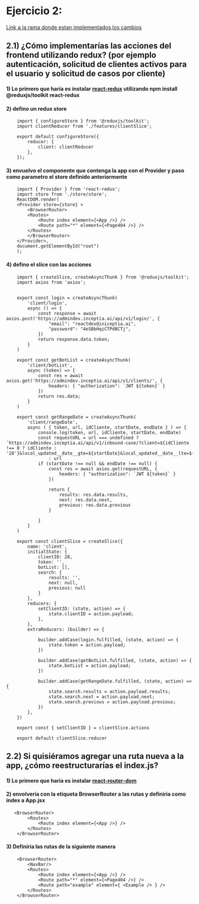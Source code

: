 <h1>Ejercicio 2:</h1>
<a href='https://github.com/Master-Victor/ChallengeReactJSDev/tree/ReduxStoreRouter' >Link a la rama donde estan implementados los cambios</a>
<h2> 2.1) ¿Cómo implementarías las acciones del frontend utilizando redux? (por
ejemplo autenticación, solicitud de clientes activos para el usuario y
solicitud de casos por cliente)
</h2>

<h4>1) Lo primero que haria es instalar <a href='https://reactrouter.com/docs/en/v6/getting-started/installation' >react-redux</a> utilizando npm install @reduxjs/toolkit react-redux </h4>
<h4>2) defino un redux store</h4>

        import { configureStore } from '@reduxjs/toolkit';
        import clientReducer from './features/clientSlice';

        export default configureStore({
            reducer: {
                client: clientReducer
            },
        });

<h4>3) envuelvo el componente que contenga la app con el Provider y paso como parametro el store definido anteriormente</h4>

        import { Provider } from 'react-redux';
        import store from './store/store';
        ReactDOM.render(
        <Provider store={store} >
            <BrowserRouter>
            <Routes>
                <Route index element={<App />} />
                <Route path="*" element={<Page404 />} />
            </Routes>
            </BrowserRouter>
        </Provider>,
        document.getElementById("root")
        );

<h4>4) defino el slice con las acciones </h4>

        import { createSlice, createAsyncThunk } from '@reduxjs/toolkit';
        import axios from 'axios';


        export const login = createAsyncThunk(
            'client/login',
            async () => {
                const response = await axios.post('https://admindev.inceptia.ai/api/v1/login/', {
                    "email": "reactdev@iniceptia.ai",
                    "password": "4eSBbHqiCTPdBCTj",
                })
                return response.data.token;
            }
        )

        export const getBotList = createAsyncThunk(
            'client/botList',
            async (token) => {
                const res = await axios.get('https://admindev.inceptia.ai/api/v1/clients/', {
                    headers: { "authorization": `JWT ${token}` }
                })
                return res.data;
            }
        )

        export const getRangeDate = createAsyncThunk(
            'client/rangeDate',
            async ( { token, url, idCliente, startDate, endDate } ) => {
                console.log(token, url, idCliente, startDate, endDate)
                const requestURL = url === undefined ? `https://admindev.inceptia.ai/api/v1/inbound-case/?client=${idCliente !== 0 ? idCliente : '28'}&local_updated__date__gte=${startDate}&local_updated__date__lte=${endDate}`
                    : url
                if (startDate !== null && endDate !== null) {
                    const res = await axios.get(requestURL, {
                        headers: { "authorization": `JWT ${token}` }
                    })

                    return {
                        results: res.data.results,
                        next: res.data.next,
                        previous: res.data.previous
                    }

                }
            }
        )

        export const clientSlice = createSlice({
            name: 'client',
            initialState: {
                clientID: 28,
                token: '',
                botList: [],
                search: {
                    results: '',
                    next: null,
                    previous: null
                }
            },
            reducers: {
                setClientID: (state, action) => {
                    state.clientID = action.payload;
                },
            },
            extraReducers: (builder) => {

                builder.addCase(login.fulfilled, (state, action) => {
                    state.token = action.payload;
                })

                builder.addCase(getBotList.fulfilled, (state, action) => {
                    state.botList = action.payload;
                })

                builder.addCase(getRangeDate.fulfilled, (state, action) => {
                    state.search.results = action.payload.results;
                    state.search.next = action.payload.next;
                    state.search.previous = action.payload.previous;
                })
            },
        })

        export const { setClientID } = clientSlice.actions

        export default clientSlice.reducer

<h2>
2.2) Si quisiéramos agregar una ruta nueva a la app, ¿cómo reestructurarías
el index.js?
</h2>
<h4>1) Lo primero que haria es instalar <a href='https://reactrouter.com/docs/en/v6/getting-started/installation' >react-router-dom</a></h4>
<h4>2) envolveria con la etiqueta BrowserRouter a las rutas y definiria como index a App.jsx</h4>

       <BrowserRouter>
            <Routes>
                <Route index element={<App />} />
            </Routes>
        </BrowserRouter>

<h4>3) Definiria las rutas de la siguiente manera </h4>

        <BrowserRouter>
            <NavBar/>
            <Routes>
                <Route index element={<App />} />
                <Route path="*" element={<Page404 />} />
                <Route path="example" element={ <Example /> } />
            </Routes>
        </BrowserRouter>

    

    
